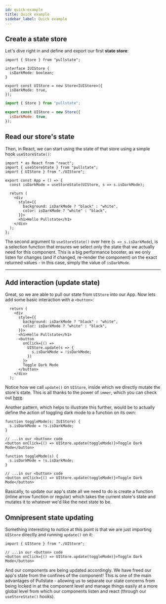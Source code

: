 ```yaml
---
id: quick-example
title: Quick example
sidebar_label: Quick example
---
```

<!--
> _**Note**: Typescript is used in all examples to show off how one can integrate their interfaces for a nicer experience. Simply remove all references to `interface` and generics (e.g. `<IUIStore>`) to get pure JavaScript._
-->

## Create a state store

Let's dive right in and define and export our first **state store**:

<!--DOCUSAURUS_CODE_TABS-->
<!--TypeScript-->
```tsx
import { Store } from "pullstate";

interface IUIStore {
  isDarkMode: boolean;
}

export const UIStore = new Store<IUIStore>({
  isDarkMode: true,
});
```

<!--JavaScript-->
```jsx
import { Store } from "pullstate";

export const UIStore = new Store({
  isDarkMode: true,
});
```

<!--END_DOCUSAURUS_CODE_TABS-->

## Read our store's state

Then, in React, we can start using the state of that store using a simple hook `useStoreState()`:

```tsx
import * as React from "react";
import { useStoreState } from "pullstate";
import { UIStore } from "./UIStore";

export const App = () => {
  const isDarkMode = useStoreState(UIStore, s => s.isDarkMode);

  return (
    <div
      style={{
        background: isDarkMode ? "black" : "white",
        color: isDarkMode ? "white" : "black",
      }}>
      <h1>Hello Pullstate</h1>
    </div>
  );
};
```

The second argument to `useStoreState()` over here (`s => s.isDarkMode`), is a selection function that ensures we select only the state that we actually need for this component. This is a big performance booster, as we only listen for changes (and if changed, re-render the component) on the exact returned values - in this case, simply the value of `isDarkMode`.

---

## Add interaction (update state)

Great, so we are able to pull our state from `UIStore` into our App. Now lets add some basic interaction with a `<button>`:

```tsx
  return (
    <div
      style={{
        background: isDarkMode ? "black" : "white",
        color: isDarkMode ? "white" : "black",
      }}>
      <h1>Hello Pullstate</h1>
      <button
        onClick={() =>
          UIStore.update(s => {
            s.isDarkMode = !isDarkMode;
          })
        }>
        Toggle Dark Mode
      </button>
    </div>
  );
```

Notice how we call `update()` on `UIStore`, inside which we directly mutate the store's state. This is all thanks to the power of `immer`, which you can check out [here](https://github.com/immerjs/immer).

Another pattern, which helps to illustrate this further, would be to actually define the action of toggling dark mode to a function on its own:

<!--DOCUSAURUS_CODE_TABS-->
<!--TypeScript-->
```tsx
function toggleMode(s: IUIStore) {
  s.isDarkMode = !s.isDarkMode;
}

// ...in our <button> code
<button onClick={() => UIStore.update(toggleMode)}>Toggle Dark Mode</button>
```

<!--JavaScript-->
```tsx
function toggleMode(s) {
  s.isDarkMode = !s.isDarkMode;
}

// ...in our <button> code
<button onClick={() => UIStore.update(toggleMode)}>Toggle Dark Mode</button>
```

<!--END_DOCUSAURUS_CODE_TABS-->

Basically, to update our app's state all we need to do is create a function (inline arrow function or regular) which takes the current store's state and mutates it to whatever we'd like the next state to be.

## Omnipresent state updating

Something interesting to notice at this point is that we are just importing `UIStore` directly and running `update()` on it:

```tsx
import { UIStore } from "./UIStore";

// ...in our <button> code
<button onClick={() => UIStore.update(toggleMode)}>Toggle Dark Mode</button>
```

And our components are being updated accordingly. We have freed our app's state from the confines of the component! This is one of the main advantages of Pullstate - allowing us to separate our state concerns from being locked in at the component level and manage things easily at a more global level from which our components listen and react (through our `useStoreState()` hooks).